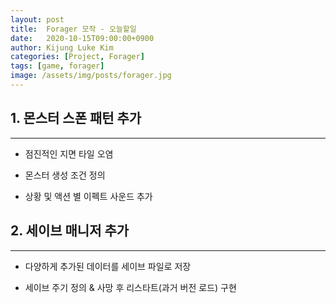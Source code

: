 ```yaml
---
layout: post
title:  Forager 모작 - 오늘할일
date:   2020-10-15T09:00:00+0900
author: Kijung Luke Kim
categories: [Project, Forager]
tags: [game, forager]
image: /assets/img/posts/forager.jpg
---
```


## 1. 몬스터 스폰 패턴 추가
---
 
- 점진적인 지면 타일 오염

- 몬스터 생성 조건 정의

- 상황 및 액션 별 이펙트 사운드 추가

## 2. 세이브 매니저 추가  
---

- 다양하게 추가된 데이터를 세이브 파일로 저장

- 세이브 주기 정의 & 사망 후 리스타트(과거 버전 로드) 구현